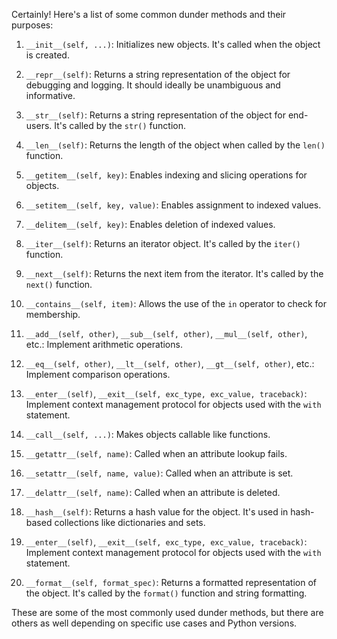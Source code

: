 Certainly! Here's a list of some common dunder methods and their purposes:

1. `__init__(self, ...)`: Initializes new objects. It's called when the object is created.

2. `__repr__(self)`: Returns a string representation of the object for debugging and logging. It should ideally be unambiguous and informative.

3. `__str__(self)`: Returns a string representation of the object for end-users. It's called by the `str()` function.

4. `__len__(self)`: Returns the length of the object when called by the `len()` function.

5. `__getitem__(self, key)`: Enables indexing and slicing operations for objects.

6. `__setitem__(self, key, value)`: Enables assignment to indexed values.

7. `__delitem__(self, key)`: Enables deletion of indexed values.

8. `__iter__(self)`: Returns an iterator object. It's called by the `iter()` function.

9. `__next__(self)`: Returns the next item from the iterator. It's called by the `next()` function.

10. `__contains__(self, item)`: Allows the use of the `in` operator to check for membership.

11. `__add__(self, other)`, `__sub__(self, other)`, `__mul__(self, other)`, etc.: Implement arithmetic operations.

12. `__eq__(self, other)`, `__lt__(self, other)`, `__gt__(self, other)`, etc.: Implement comparison operations.

13. `__enter__(self)`, `__exit__(self, exc_type, exc_value, traceback)`: Implement context management protocol for objects used with the `with` statement.

14. `__call__(self, ...)`: Makes objects callable like functions.

15. `__getattr__(self, name)`: Called when an attribute lookup fails.

16. `__setattr__(self, name, value)`: Called when an attribute is set.

17. `__delattr__(self, name)`: Called when an attribute is deleted.

18. `__hash__(self)`: Returns a hash value for the object. It's used in hash-based collections like dictionaries and sets.

19. `__enter__(self)`, `__exit__(self, exc_type, exc_value, traceback)`: Implement context management protocol for objects used with the `with` statement.

20. `__format__(self, format_spec)`: Returns a formatted representation of the object. It's called by the `format()` function and string formatting.

These are some of the most commonly used dunder methods, but there are others as well depending on specific use cases and Python versions.